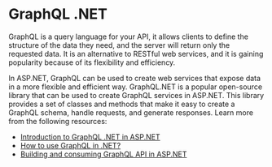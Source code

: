 # GraphQL .NET

GraphQL is a query language for your API, it allows clients to define the structure of the data they need, and the server will return only the requested data. It is an alternative to RESTful web services, and it is gaining popularity because of its flexibility and efficiency.

In ASP.NET, GraphQL can be used to create web services that expose data in a more flexible and efficient way. GraphQL.NET is a popular open-source library that can be used to create GraphQL services in ASP.NET. This library provides a set of classes and methods that make it easy to create a GraphQL schema, handle requests, and generate responses.
Learn more from the following resources:

- [Introduction to GraphQL .NET in ASP.NET](https://graphql-dotnet.github.io/docs/getting-started/introduction/)
- [How to use GraphQL in .NET?](https://softchris.github.io/pages/dotnet-graphql.html)
- [Building and consuming GraphQL API in ASP.NET](https://www.red-gate.com/simple-talk/development/dotnet-development/building-and-consuming-graphql-api-in-asp-net-core-5/)